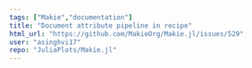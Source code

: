 ```yaml
---
tags: ["Makie","documentation"]
title: "Document attribute pipeline in recipe"
html_url: "https://github.com/MakieOrg/Makie.jl/issues/529"
user: "asinghvi17"
repo: "JuliaPlots/Makie.jl"
---
```


